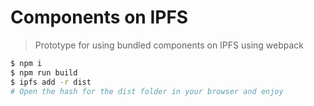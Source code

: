# Components on IPFS

> Prototype for using bundled components on IPFS using webpack


```bash
$ npm i
$ npm run build
$ ipfs add -r dist
# Open the hash for the dist folder in your browser and enjoy
```
